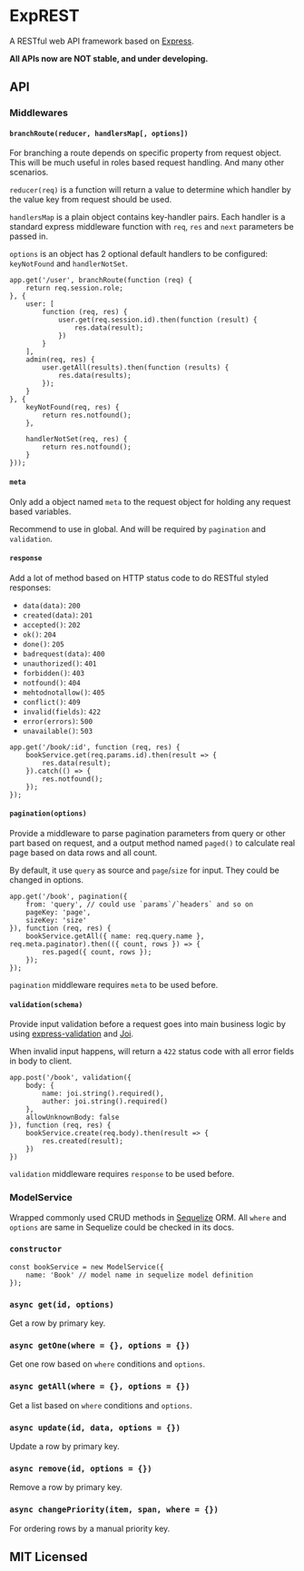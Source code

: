ExpREST
==========

A RESTful web API framework based on [Express](https://expressjs.com/).

**All APIs now are NOT stable, and under developing.**

API
----------

### Middlewares

#### `branchRoute(reducer, handlersMap[, options])`

For branching a route depends on specific property from request object. This will be much useful in roles based request handling. And many other scenarios.

`reducer(req)` is a function will return a value to determine which handler by the value key from request should be used.

`handlersMap` is a plain object contains key-handler pairs. Each handler is a standard express middleware function with `req`, `res` and `next` parameters be passed in.

`options` is an object has 2 optional default handlers to be configured: `keyNotFound` and `handlerNotSet`.

~~~
app.get('/user', branchRoute(function (req) {
    return req.session.role;
}, {
    user: [
        function (req, res) {
            user.get(req.session.id).then(function (result) {
                res.data(result);
            })
        }
    ],
    admin(req, res) {
        user.getAll(results).then(function (results) {
            res.data(results);
        });
    }
}, {
    keyNotFound(req, res) {
        return res.notfound();
    },

    handlerNotSet(req, res) {
        return res.notfound();
    }
}));
~~~

#### `meta`

Only add a object named `meta` to the request object for holding any request based variables.

Recommend to use in global. And will be required by `pagination` and `validation`.

#### `response`

Add a lot of method based on HTTP status code to do RESTful styled responses:

* `data(data)`: `200`
* `created(data)`: `201`
* `accepted()`: `202`
* `ok()`: `204`
* `done()`: `205`
* `badrequest(data)`: `400`
* `unauthorized()`: `401`
* `forbidden()`: `403`
* `notfound()`: `404`
* `mehtodnotallow()`: `405`
* `conflict()`: `409`
* `invalid(fields)`: `422`
* `error(errors)`: `500`
* `unavailable()`: `503`

~~~
app.get('/book/:id', function (req, res) {
    bookService.get(req.params.id).then(result => {
        res.data(result);
    }).catch(() => {
        res.notfound();
    });
});
~~~

#### `pagination(options)`

Provide a middleware to parse pagination parameters from query or other part based on request, and a output method named `paged()` to calculate real page based on data rows and all count.

By default, it use `query` as source and `page`/`size` for input. They could be changed in options.

~~~
app.get('/book', pagination({
    from: 'query', // could use `params`/`headers` and so on
    pageKey: 'page',
    sizeKey: 'size'
}), function (req, res) {
    bookService.getAll({ name: req.query.name }, req.meta.paginator).then(({ count, rows }) => {
        res.paged({ count, rows });
    });
});
~~~

`pagination` middleware requires `meta` to be used before.

#### `validation(schema)`

Provide input validation before a request goes into main business logic by using [express-validation](https://github.com/andrewkeig/express-validation) and [Joi](https://github.com/hapijs/joi).

When invalid input happens, will return a `422` status code with all error fields in body to client.

~~~
app.post('/book', validation({
    body: {
        name: joi.string().required(),
        auther: joi.string().required()
    },
    allowUnknownBody: false
}), function (req, res) {
    bookService.create(req.body).then(result => {
        res.created(result);
    })
})
~~~

`validation` middleware requires `response` to be used before.

### ModelService

Wrapped commonly used CRUD methods in [Sequelize](https://github.com/sequelize/sequelize/) ORM. All `where` and `options` are same in Sequelize could be checked in its docs.

### `constructor`

~~~
const bookService = new ModelService({
    name: 'Book' // model name in sequelize model definition
});
~~~

### `async get(id, options)`

Get a row by primary key.

### `async getOne(where = {}, options = {})`

Get one row based on `where` conditions and `options`.

### `async getAll(where = {}, options = {})`

Get a list based on `where` conditions and `options`.

### `async update(id, data, options = {})`

Update a row by primary key.

### `async remove(id, options = {})`

Remove a row by primary key.

### `async changePriority(item, span, where = {})`

For ordering rows by a manual priority key.

MIT Licensed
----------
